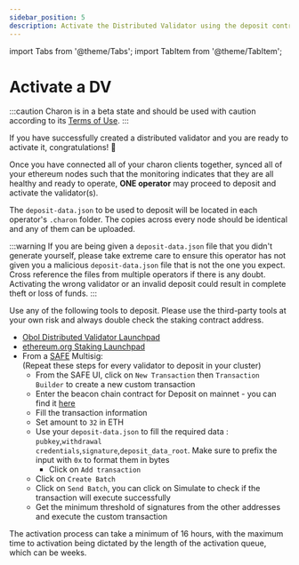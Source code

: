 ```yaml
---
sidebar_position: 5
description: Activate the Distributed Validator using the deposit contract
---
```


import Tabs from '@theme/Tabs';
import TabItem from '@theme/TabItem';

# Activate a DV

:::caution
Charon is in a beta state and should be used with caution according to its [Terms of Use](https://obol.tech/terms.pdf).
:::

If you have successfully created a distributed validator and you are ready to activate it, congratulations! 🎉

Once you have connected all of your charon clients together, synced all of your ethereum nodes such that the monitoring indicates that they are all healthy and ready to operate, **ONE operator** may proceed to deposit and activate the validator(s).

The `deposit-data.json` to be used to deposit will be located in each operator's `.charon` folder. The copies across every node should be identical and any of them can be uploaded.

:::warning
If you are being given a `deposit-data.json` file that you didn't generate yourself, please take extreme care to ensure this operator has not given you a malicious `deposit-data.json` file that is not the one you expect. Cross reference the files from multiple operators if there is any doubt. Activating the wrong validator or an invalid deposit could result in complete theft or loss of funds.
:::

Use any of the following tools to deposit. Please use the third-party tools at your own risk and always double check the staking contract address.

* <a href="https://beta.launchpad.obol.tech/deposit/advisories/" target="_blank">Obol Distributed Validator Launchpad</a>
* <a href="https://launchpad.ethereum.org/" target="_blank">ethereum.org Staking Launchpad</a>
* From a <a href="https://safe.global/">SAFE</a> Multisig:<br/>
(Repeat these steps for every validator to deposit in your cluster)
  * From the SAFE UI, click on <code>New Transaction</code> then <code>Transaction Builder</code> to create a new custom transaction
  * Enter the beacon chain contract for Deposit on mainnet - you can find it <a href="https://ethereum.org/en/staking/deposit-contract/">here</a>
  * Fill the transaction information
  * Set amount to <code>32</code> in ETH
  * Use your <code>deposit-data.json</code> to fill the required data : <code>pubkey</code>,<code>withdrawal credentials</code>,<code>signature</code>,<code>deposit_data_root</code>. Make sure to prefix the input with <code>0x</code> to format them in bytes
    * Click on <code>Add transaction</code>
  * Click on <code>Create Batch</code>
  * Click on <code>Send Batch</code>, you can click on Simulate to check if the transaction will execute successfully
  * Get the minimum threshold of signatures from the other addresses and execute the custom transaction

The activation process can take a minimum of 16 hours, with the maximum time to activation being dictated by the length of the activation queue, which can be weeks.